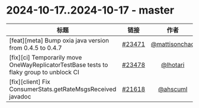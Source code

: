 # 2024-10-17..2024-10-17 - master
| 标题 | 链接 | 作者 | 标签 |
| - | :--: | :--: | - |
| [feat][meta] Bump oxia java version from 0.4.5 to 0.4.7 | [#23471](https://github.com/apache/pulsar/pull/23471) | [@mattisonchao](https://github.com/mattisonchao) | `area/broker` `doc-not-needed` `ready-to-test`  | 
| [fix][ci] Temporarily move OneWayReplicatorTestBase tests to flaky group to unblock CI | [#23478](https://github.com/apache/pulsar/pull/23478) | [@lhotari](https://github.com/lhotari) | `doc-not-needed` `ready-to-test`  | 
| [fix][client] Fix ConsumerStats.getRateMsgsReceived javadoc | [#21618](https://github.com/apache/pulsar/pull/21618) | [@ahscuml](https://github.com/ahscuml) | `doc` `release/4.0.1` `triage/lhotari/important`  | 

